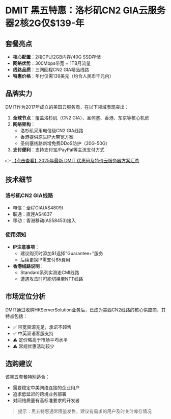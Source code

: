 # DMIT 黑五特惠：洛杉矶CN2 GIA云服务器2核2G仅$139-年

## 套餐亮点
- **核心配置**：2核CPU/2GB内存/40G SSD存储
- **网络优势**：300Mbps带宽 + 1TB月流量
- **线路品质**：三网回程CN2 GIA精品线路
- **特惠价格**：年付仅需139美元（约合人民币千元内）

## 品牌实力
DMIT作为2017年成立的美国云服务商，在以下领域表现突出：
1. **全球节点**：覆盖洛杉矶（CN2 GIA）、圣何塞、香港、东京等核心机房
2. **网络架构**：
   - 洛杉矶采用电信级CN2 GIA线路
   - 香港提供原生IP大带宽方案
   - 圣何塞线路新增免费DDoS防护（20G-50G）
3. **支付便利**：支持支付宝/PayPal等主流支付方式

👉 [【点击查看】2025年最新 DMIT 优惠码及特价云服务器方案汇总](https://bit.ly/dmit_coupon)

## 技术细节
### 洛杉矶CN2 GIA线路
- 电信：全程GIA(AS4809)
- 联通：直连AS4837
- 移动：香港移动(AS58453)接入

### 使用须知
- **IP注意事项**：
  - 建议购买时添加$1选择"Guarantee+"服务
  - 后续更换IP需支付$5费用
- **香港线路说明**：
  - Standard系列实测走CMI线路
  - 遭遇攻击时可能切换至NTT线路

## 市场定位分析
DMIT通过收购HKServerSolution业务后，已成为美西CN2线路的核心供应商，其特点包括：
- ✅ 带宽资源充足，承诺不超售
- ✅ 中英双语客服支持
- ⚠️ 定价略高于市场平均水平
- ⚠️ 常规优惠活动较少

## 选购建议
该黑五套餐特别适合：
- 需要稳定中美网络连接的企业用户
- 追求低延迟的跨境业务部署
- 对网络质量有高标准要求的开发者

> 提示：黑五特惠通常限量发售，建议有需求的用户及时关注库存情况